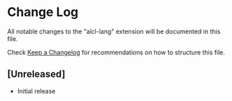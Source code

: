 # Change Log

All notable changes to the "alcl-lang" extension will be documented in this file.

Check [Keep a Changelog](http://keepachangelog.com/) for recommendations on how to structure this file.

## [Unreleased]

- Initial release